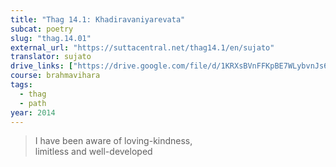 ```yaml
---
title: "Thag 14.1: Khadiravaniyarevata"
subcat: poetry
slug: "thag.14.01"
external_url: "https://suttacentral.net/thag14.1/en/sujato"
translator: sujato
drive_links: ["https://drive.google.com/file/d/1KRXsBVnFFKpBE7WLybvnJs6O1Cb6caGm/view?usp=drivesdk"]
course: brahmavihara
tags:
  - thag
  - path
year: 2014
---
```


> I have been aware of loving-kindness,  
limitless and well-developed

